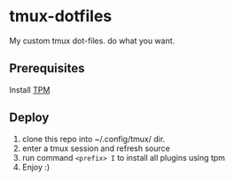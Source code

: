 # tmux-dotfiles
My custom tmux dot-files. do what you want.

## Prerequisites

Install [TPM](https://github.com/tmux-plugins/tpm)


## Deploy

1. clone this repo into ~/.config/tmux/ dir.
1. enter a tmux session and refresh source
1. run command `<prefix> I` to install all plugins using tpm
1. Enjoy :)

